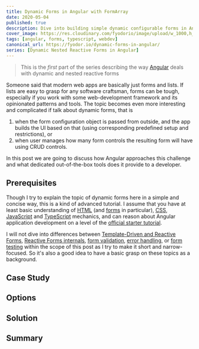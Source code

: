 ```yaml
---
title: Dynamic Forms in Angular with FormArray
date: 2020-05-04
published: true
description: Dive into building simple dynamic configurable forms in Angular using built-in tools
cover_image: https://res.cloudinary.com/fyodorio/image/upload/w_1000,h_420,c_fill,g_auto/v1591322896/IMG_0043_budjqu.jpg
tags: [angular, forms, typescript, webdev]
canonical_url: https://fyodor.io/dynamic-forms-in-angular/
series: [Dynamic Nested Reactive Forms in Angular]
---
```


> This is the *first* part of the series describing the way [Angular](https://angular.io) deals with dynamic and nested reactive forms 

Someone said that modern web apps are basically just forms and lists. If lists are easy to grasp for any software craftsman, forms can be tough, especially if you work with some web-development framework and its opinionated patterns and tools. 
The topic becomes even more interesting and complicated if talk about dynamic forms, that is 

1. when the form configuration object is passed from outside, and the app builds the UI based on that (using corresponding predefined setup and restrictions), or 
1. when user manages how many form controls the resulting form will have using CRUD controls.

In this post we are going to discuss how Angular approaches this challenge and what dedicated out-of-the-box tools does it provide to a developer.

## Prerequisites

Though I try to explain the topic of dynamic forms here in a simple and concise way, this is a kind of advanced tutorial. I assume that you have at least basic understanding of [HTML](https://developer.mozilla.org/en-US/docs/Web/HTML) (and [forms](https://developer.mozilla.org/en-US/docs/Learn/Forms) in particular), [CSS](https://developer.mozilla.org/en-US/docs/Web/CSS), [JavaScript](https://developer.mozilla.org/en-US/docs/Web/JavaScript) and [TypeScript](https://www.typescriptlang.org/docs/home) mechanics, and can reason about Angular application development on a level of the [official starter tutorial](https://angular.io/start).

I will not dive into differences between [Template-Driven and Reactive Forms](https://blog.angular-university.io/introduction-to-angular-2-forms-template-driven-vs-model-driven/), [Reactive Forms internals](https://angular.io/guide/reactive-forms), [form validation](https://angular.io/guide/form-validation), [error handling](https://netbasal.com/make-your-angular-forms-error-messages-magically-appear-1e32350b7fa5), or [form testing](https://www.telerik.com/blogs/testing-dynamic-forms-in-angular) within the scope of this post as I try to make it short and narrow-focused. So it's also a good idea to have a basic grasp on these topics as a background.

## Case Study

## Options

## Solution

## Summary
